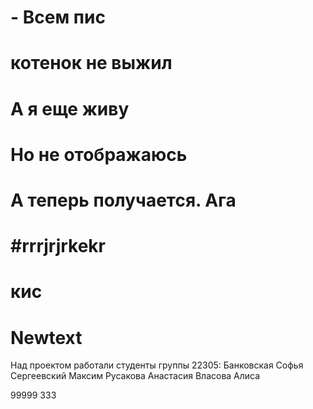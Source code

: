 # - Всем пис
# котенок не выжил
# А я еще живу
# Но не отображаюсь
# А теперь получается. Ага
#rrrjrjrkekr
=======
# кис
# Newtext
Над проектом работали студенты группы 22305:
Банковская Софья
Сергеевский Максим
Русакова Анастасия
Власова Алиса

99999
333
